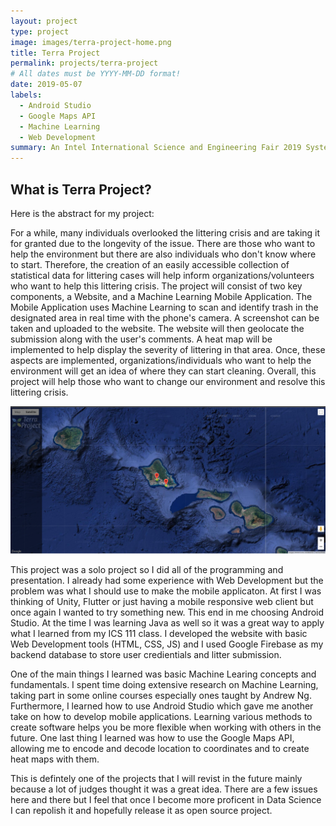 ```yaml
---
layout: project
type: project
image: images/terra-project-home.png
title: Terra Project
permalink: projects/terra-project
# All dates must be YYYY-MM-DD format!
date: 2019-05-07
labels:
  - Android Studio
  - Google Maps API
  - Machine Learning
  - Web Development
summary: An Intel International Science and Engineering Fair 2019 System Software Finalist Project 
---
```

## What is Terra Project?
Here is the abstract for my project:

For a while, many individuals overlooked the littering crisis and are taking it for granted due to the longevity of the issue. There are those who want to help the environment but there are also individuals who don't know where to start. Therefore, the creation of an easily accessible collection of statistical data for littering cases will help inform organizations/volunteers who want to help this littering crisis. The project will consist of two key components, a Website, and a Machine Learning Mobile Application. The Mobile Application uses Machine Learning to scan and identify trash in the designated area in real time with the phone's camera. A screenshot can be taken and uploaded to the website. The website will then geolocate the submission along with the user's comments. A heat map will be implemented to help display the severity of littering in that area. Once, these aspects are implemented, organizations/individuals who want to help the environment will get an idea of where they can start cleaning. Overall, this project will help those who want to change our environment and resolve this littering crisis.

<img class="ui image" src="../images/terra-project-map.png">

This project was a solo project so I did all of the programming and presentation. I already had some experience with Web Development but the problem was what I should use to make the mobile applicaton. At first I was thinking of Unity, Flutter or just having a mobile responsive web client but once again I wanted to try something new. This end in me choosing Android Studio. At the time I was learning Java as well so it was a great way to apply what I learned from my ICS 111 class. I developed the website with basic Web Development tools (HTML, CSS, JS) and I used Google Firebase as my backend database to store user credientials and litter submission.

One of the main things I learned was basic Machine Learing concepts and fundamentals. I spent time doing extensive research on Machine Learning, taking part in some online courses especially ones taught by Andrew Ng. Furthermore, I learned how to use Android Studio which gave me another take on how to develop mobile applications. Learning various methods to create software helps you be more flexible when working with others in the future. One last thing I learned was how to use the Google Maps API, allowing me to encode and decode location to coordinates and to create heat maps with them.

This is defintely one of the projects that I will revist in the future mainly because a lot of judges thought it was a great idea. There are a few issues here and there but I feel that once I become more proficent in Data Science I can repolish it and hopefully release it as open source project. 
